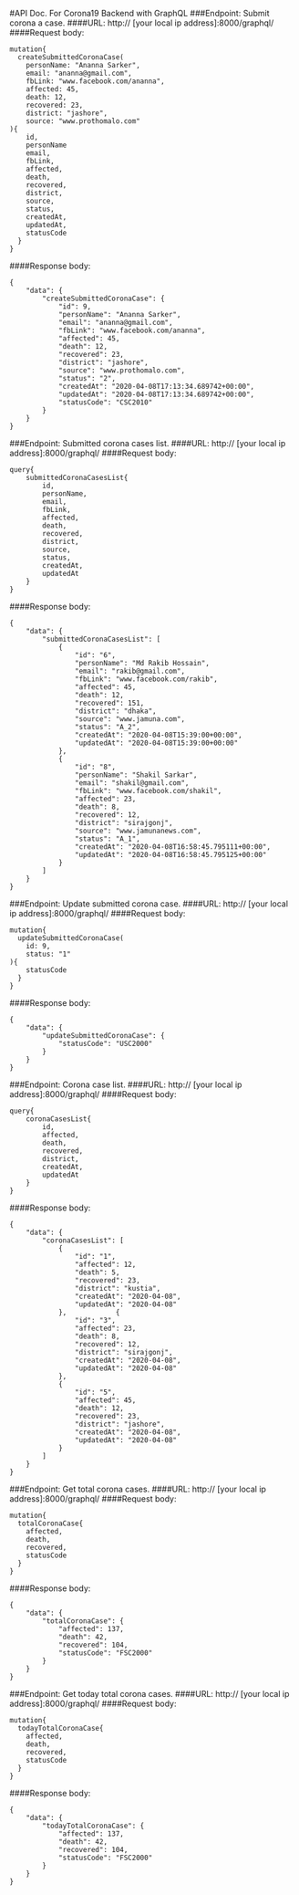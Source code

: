 #API Doc. For Corona19 Backend with GraphQL
###Endpoint: Submit corona a case.
####URL: http:// [your local ip address]:8000/graphql/
####Request body:
```
mutation{
  createSubmittedCoronaCase(
    personName: "Ananna Sarker",
    email: "ananna@gmail.com",
    fbLink: "www.facebook.com/ananna",
    affected: 45,
    death: 12,
    recovered: 23,
    district: "jashore",
    source: "www.prothomalo.com"
){
    id,
    personName
    email,
    fbLink,
    affected,
    death,
    recovered,
    district,
    source,
    status,
    createdAt,
    updatedAt,
    statusCode
  }
}
```
####Response body:
```
{
    "data": {
        "createSubmittedCoronaCase": {
            "id": 9,
            "personName": "Ananna Sarker",
            "email": "ananna@gmail.com",
            "fbLink": "www.facebook.com/ananna",
            "affected": 45,
            "death": 12,
            "recovered": 23,
            "district": "jashore",
            "source": "www.prothomalo.com",
            "status": "2",
            "createdAt": "2020-04-08T17:13:34.689742+00:00",
            "updatedAt": "2020-04-08T17:13:34.689742+00:00",
            "statusCode": "CSC2010"
        }
    }
}
```
###Endpoint: Submitted corona cases list.
####URL: http:// [your local ip address]:8000/graphql/
####Request body:
```
query{
    submittedCoronaCasesList{
        id,
        personName,
        email,
        fbLink,
        affected,
        death,
        recovered,
        district,
        source,
        status,
        createdAt,
        updatedAt
    }
}
```
####Response body:
```
{
    "data": {
        "submittedCoronaCasesList": [
            {
                "id": "6",
                "personName": "Md Rakib Hossain",
                "email": "rakib@gmail.com",
                "fbLink": "www.facebook.com/rakib",
                "affected": 45,
                "death": 12,
                "recovered": 151,
                "district": "dhaka",
                "source": "www.jamuna.com",
                "status": "A_2",
                "createdAt": "2020-04-08T15:39:00+00:00",
                "updatedAt": "2020-04-08T15:39:00+00:00"
            },
            {
                "id": "8",
                "personName": "Shakil Sarkar",
                "email": "shakil@gmail.com",
                "fbLink": "www.facebook.com/shakil",
                "affected": 23,
                "death": 8,
                "recovered": 12,
                "district": "sirajgonj",
                "source": "www.jamunanews.com",
                "status": "A_1",
                "createdAt": "2020-04-08T16:58:45.795111+00:00",
                "updatedAt": "2020-04-08T16:58:45.795125+00:00"
            }
        ]
    }
}
```
###Endpoint: Update submitted corona case.
####URL: http:// [your local ip address]:8000/graphql/
####Request body:
```
mutation{
  updateSubmittedCoronaCase(
    id: 9,
    status: "1"
){
    statusCode
  }
}
```
####Response body:
```
{
    "data": {
        "updateSubmittedCoronaCase": {
            "statusCode": "USC2000"
        }
    }
}
```
###Endpoint: Corona case list.
####URL: http:// [your local ip address]:8000/graphql/
####Request body:
```
query{
    coronaCasesList{
        id,
        affected,
        death,
        recovered,
        district,
        createdAt,
        updatedAt
    }
}
```
####Response body:
```
{
    "data": {
        "coronaCasesList": [
            {
                "id": "1",
                "affected": 12,
                "death": 5,
                "recovered": 23,
                "district": "kustia",
                "createdAt": "2020-04-08",
                "updatedAt": "2020-04-08"
            },            {
                "id": "3",
                "affected": 23,
                "death": 8,
                "recovered": 12,
                "district": "sirajgonj",
                "createdAt": "2020-04-08",
                "updatedAt": "2020-04-08"
            },
            {
                "id": "5",
                "affected": 45,
                "death": 12,
                "recovered": 23,
                "district": "jashore",
                "createdAt": "2020-04-08",
                "updatedAt": "2020-04-08"
            }
        ]
    }
}
```
###Endpoint: Get total corona cases.
####URL: http:// [your local ip address]:8000/graphql/
####Request body:
```
mutation{
  totalCoronaCase{
    affected,
    death,
    recovered,
    statusCode
  }
}
```
####Response body:
```
{
    "data": {
        "totalCoronaCase": {
            "affected": 137,
            "death": 42,
            "recovered": 104,
            "statusCode": "FSC2000"
        }
    }
}
```
###Endpoint: Get today total corona cases.
####URL: http:// [your local ip address]:8000/graphql/
####Request body:
```
mutation{
  todayTotalCoronaCase{
    affected,
    death,
    recovered,
    statusCode
  }
}
```
####Response body:
```
{
    "data": {
        "todayTotalCoronaCase": {
            "affected": 137,
            "death": 42,
            "recovered": 104,
            "statusCode": "FSC2000"
        }
    }
}
```